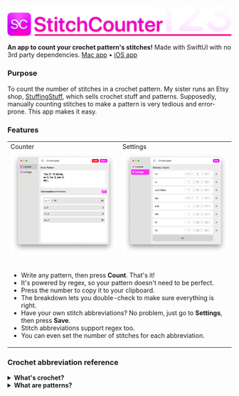 
[![StitchCounter](Assets/head.png)](https://github.com/aheze/StitchCounter/raw/main/Assets/StitchCounter.zip)

**An app to count your crochet pattern's stitches!** Made with SwiftUI with no 3rd party dependencies. [Mac app](https://github.com/aheze/StitchCounter/raw/main/Assets/StitchCounter.zip) • [iOS app](https://github.com/aheze/StitchCounter/raw/main/Assets/StitchCounter.ipa)


### Purpose
To count the number of stitches in a crochet pattern. My sister runs an Etsy shop, [StuffingStuff](https://www.etsy.com/shop/StuffingStuff), which sells crochet stuff and patterns. Supposedly, manually counting stitches to make a pattern is very tedious and error-prone. This app makes it easy.

### Features

<table>
<tr>
<td>
Counter
</td>
<td>
Settings
</td>
</tr>
  
  
  
<tr>
<td>
<img src="Assets/main.png"> 
</td>
<td>
<img src="Assets/settings.png">
</td>
</tr>
  
<tr>
<td colspan="2"><br>
  
- Write any pattern, then press <strong>Count</strong>. That's it!
- It's powered by regex, so your pattern doesn't need to be perfect.
- Press the number to copy it to your clipboard.
- The breakdown lets you double-check to make sure everything is right.
- Have your own stitch abbreviations? No problem, just go to **Settings**, then press <strong>Save</strong>.
- Stitch abbreviations support regex too.
- You can even set the number of stitches for each abbreviation.
</td>
</tr>
</table>


### Crochet abbreviation reference

<details>
<summary><strong>What's crochet?</strong></summary>

<br>
  
> Crochet is a process of creating textiles by using a crochet hook to interlock loops of yarn, thread, or strands of other materials. The name is derived from the French term crochet, meaning 'small hook'. Hooks can be made from a variety of materials, such as metal, wood, bamboo, or plastic. — [Wikipedia](https://en.wikipedia.org/wiki/Crochet)
  
![](Assets/crochet.png)
  
---
</details>


<details>
<summary><strong>What are patterns?</strong></summary>

  <br>
  
It's like an instruction manual, but for crocheting.
  
---
</details>





